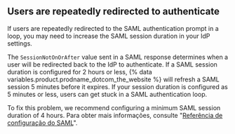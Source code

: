## Users are repeatedly redirected to authenticate

If users are repeatedly redirected to the SAML authentication prompt in a loop, you may need to increase the SAML session duration in your IdP settings.

The `SessionNotOnOrAfter` value sent in a SAML response determines when a user will be redirected back to the IdP to authenticate. If a SAML session duration is configured for 2 hours or less, {% data variables.product.prodname_dotcom_the_website %} will refresh a SAML session 5 minutes before it expires. If your session duration is configured as 5 minutes or less, users can get stuck in a SAML authentication loop.

To fix this problem, we recommend configuring a minimum SAML session duration of 4 hours. Para obter mais informações, consulte "[Referência de configuração do SAML](/admin/identity-and-access-management/using-saml-for-enterprise-iam/saml-configuration-reference#session-duration-and-timeout)".